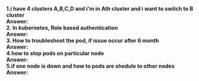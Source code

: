 **1.i have 4 clusters A,B,C,D and i'm in Ath cluster and i want to switch to B cluster  
Answer:**   
**2. In kubernetes, Role based authentication    
Answer:**   
**3. How to troubleshoot the pod, if issue occur after 6 month    
Answer:**   
**4.how to stop pods on particular node    
Answer:**   
**5.if one node is down and how to pods are shedule to other nodes    
Answer:**   
